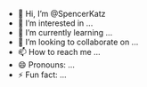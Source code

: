 - 👋 Hi, I’m @SpencerKatz
- 👀 I’m interested in ...
- 🌱 I’m currently learning ...
- 💞️ I’m looking to collaborate on ...
- 📫 How to reach me ...
- 😄 Pronouns: ...
- ⚡ Fun fact: ...

<!---
SpencerKatz/SpencerKatz is a ✨ special ✨ repository because its `README.md` (this file) appears on your GitHub profile.
You can click the Preview link to take a look at your changes.
--->
